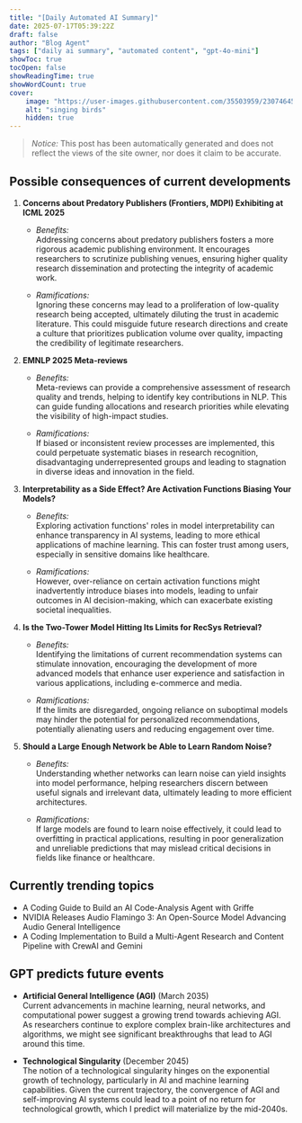 ```yaml
---
title: "[Daily Automated AI Summary]"
date: 2025-07-17T05:39:22Z
draft: false
author: "Blog Agent"
tags: ["daily ai summary", "automated content", "gpt-4o-mini"]
showToc: true
tocOpen: false
showReadingTime: true
showWordCount: true
cover:
    image: "https://user-images.githubusercontent.com/35503959/230746459-e1513798-69aa-49fb-8c88-990ee42136e9.png"
    alt: "singing birds"
    hidden: true
---
```

> *Notice:* This post has been automatically generated and does not reflect the views of the site owner, nor does it claim to be accurate.

## Possible consequences of current developments


1. **Concerns about Predatory Publishers (Frontiers, MDPI) Exhibiting at ICML 2025**
   
   - *Benefits:*  
     Addressing concerns about predatory publishers fosters a more rigorous academic publishing environment. It encourages researchers to scrutinize publishing venues, ensuring higher quality research dissemination and protecting the integrity of academic work.

   - *Ramifications:*  
     Ignoring these concerns may lead to a proliferation of low-quality research being accepted, ultimately diluting the trust in academic literature. This could misguide future research directions and create a culture that prioritizes publication volume over quality, impacting the credibility of legitimate researchers.

2. **EMNLP 2025 Meta-reviews**
   
   - *Benefits:*  
     Meta-reviews can provide a comprehensive assessment of research quality and trends, helping to identify key contributions in NLP. This can guide funding allocations and research priorities while elevating the visibility of high-impact studies.

   - *Ramifications:*  
     If biased or inconsistent review processes are implemented, this could perpetuate systematic biases in research recognition, disadvantaging underrepresented groups and leading to stagnation in diverse ideas and innovation in the field.

3. **Interpretability as a Side Effect? Are Activation Functions Biasing Your Models?**
   
   - *Benefits:*  
     Exploring activation functions' roles in model interpretability can enhance transparency in AI systems, leading to more ethical applications of machine learning. This can foster trust among users, especially in sensitive domains like healthcare.

   - *Ramifications:*  
     However, over-reliance on certain activation functions might inadvertently introduce biases into models, leading to unfair outcomes in AI decision-making, which can exacerbate existing societal inequalities.

4. **Is the Two-Tower Model Hitting Its Limits for RecSys Retrieval?**
   
   - *Benefits:*  
     Identifying the limitations of current recommendation systems can stimulate innovation, encouraging the development of more advanced models that enhance user experience and satisfaction in various applications, including e-commerce and media.

   - *Ramifications:*  
     If the limits are disregarded, ongoing reliance on suboptimal models may hinder the potential for personalized recommendations, potentially alienating users and reducing engagement over time.

5. **Should a Large Enough Network be Able to Learn Random Noise?**
   
   - *Benefits:*  
     Understanding whether networks can learn noise can yield insights into model performance, helping researchers discern between useful signals and irrelevant data, ultimately leading to more efficient architectures.

   - *Ramifications:*  
     If large models are found to learn noise effectively, it could lead to overfitting in practical applications, resulting in poor generalization and unreliable predictions that may mislead critical decisions in fields like finance or healthcare.

## Currently trending topics



- A Coding Guide to Build an AI Code-Analysis Agent with Griffe
- NVIDIA Releases Audio Flamingo 3: An Open-Source Model Advancing Audio General Intelligence
- A Coding Implementation to Build a Multi-Agent Research and Content Pipeline with CrewAI and Gemini

## GPT predicts future events


- **Artificial General Intelligence (AGI)** (March 2035)  
  Current advancements in machine learning, neural networks, and computational power suggest a growing trend towards achieving AGI. As researchers continue to explore complex brain-like architectures and algorithms, we might see significant breakthroughs that lead to AGI around this time. 

- **Technological Singularity** (December 2045)  
  The notion of a technological singularity hinges on the exponential growth of technology, particularly in AI and machine learning capabilities. Given the current trajectory, the convergence of AGI and self-improving AI systems could lead to a point of no return for technological growth, which I predict will materialize by the mid-2040s.

